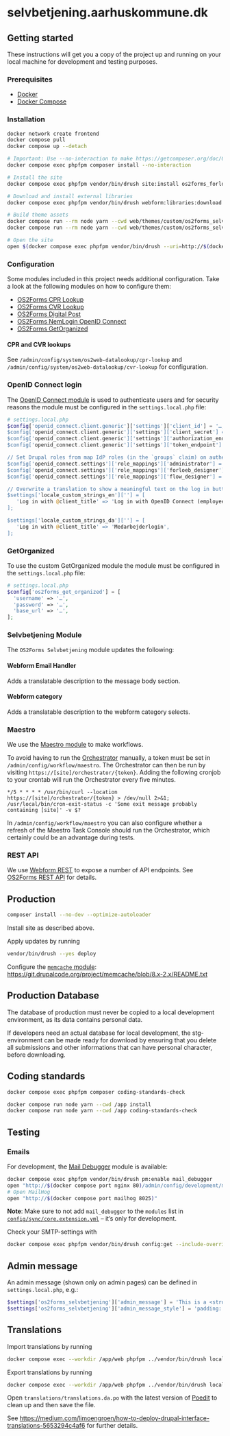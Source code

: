 # selvbetjening.aarhuskommune.dk

## Getting started

These instructions will get you a copy of the project up and running on your
local machine for development and testing purposes.

### Prerequisites

* [Docker](https://www.docker.com/)
* [Docker Compose](https://docs.docker.com/compose/)

### Installation

```sh
docker network create frontend
docker compose pull
docker compose up --detach

# Important: Use --no-interaction to make https://getcomposer.org/doc/06-config.md#discard-changes have effect.
docker compose exec phpfpm composer install --no-interaction

# Install the site
docker compose exec phpfpm vendor/bin/drush site:install os2forms_forloeb_profile --existing-config --yes

# Download and install external libraries
docker compose exec phpfpm vendor/bin/drush webform:libraries:download

# Build theme assets
docker compose run --rm node yarn --cwd web/themes/custom/os2forms_selvbetjening_theme install
docker compose run --rm node yarn --cwd web/themes/custom/os2forms_selvbetjening_theme build

# Open the site
open $(docker compose exec phpfpm vendor/bin/drush --uri=http://$(docker compose port nginx 8080) user:login)
```

### Configuration

Some modules included in this project needs additional configuration.
Take a look at the following modules on how to configure them:

* [OS2Forms CPR Lookup](https://github.com/itk-dev/os2forms_cpr_lookup)
* [OS2Forms CVR Lookup](https://github.com/itk-dev/os2forms_cvr_lookup)
* [OS2Forms Digital Post](https://github.com/itk-dev/os2forms_digital_post)
* [OS2Forms NemLogin OpenID Connect](https://github.com/itk-dev/os2forms_nemlogin_openid_connect)
* [OS2Forms GetOrganized](https://github.com/OS2Forms/os2forms_get_organized)

#### CPR and CVR lookups

See `/admin/config/system/os2web-datalookup/cpr-lookup` and
`/admin/config/system/os2web-datalookup/cvr-lookup` for configuration.

### OpenID Connect login

The [OpenID Connect module](https://www.drupal.org/project/openid_connect) is
used to authenticate users and for security reasons the module must be
configured in the `settings.local.php` file:

```php
# settings.local.php
$config['openid_connect.client.generic']['settings']['client_id'] = '…; // Get this from your IdP provider
$config['openid_connect.client.generic']['settings']['client_secret'] = '…'; // Get this from your IdP provider
$config['openid_connect.client.generic']['settings']['authorization_endpoint'] = '…'; // Get this from your OpenID Connect Discovery endpoint
$config['openid_connect.client.generic']['settings']['token_endpoint'] = '…'; // Get this from your OpenID Connect Discovery endpoint

// Set Drupal roles from map IdP roles (in the `groups` claim) on authentication.
$config['openid_connect.settings']['role_mappings']['administrator'] = ['AD-administrator'];
$config['openid_connect.settings']['role_mappings']['forloeb_designer'] = ['GG-Rolle-Digitaleworkflows-forloebsdesigner-prod'];
$config['openid_connect.settings']['role_mappings']['flow_designer'] = ['GG-Rolle-Digitaleworkflows-flowdesigner-prod'];

// Overwrite a translation to show a meaningful text on the log in button.
$settings['locale_custom_strings_en'][''] = [
   'Log in with @client_title' => 'Log in with OpenID Connect (employee)',
];

$settings['locale_custom_strings_da'][''] = [
   'Log in with @client_title' => 'Medarbejderlogin',
];
```

### GetOrganized

To use the custom GetOrganized module the module must be
configured in the `settings.local.php` file:

```php
# settings.local.php
$config['os2forms_get_organized'] = [
  'username' => '…',
  'password' => '…',
  'base_url' => '…',
];
```

### Selvbetjening Module

The `OS2Forms Selvbetjening` module updates the following:

#### Webform Email Handler

Adds a translatable description to the message body section.

#### Webform category

Adds a translatable description to the webform category selects.

### Maestro

We use the [Maestro module](https://www.drupal.org/project/maestro) to make workflows.

To avoid having to run the
[Orchestrator](https://www.drupal.org/docs/contributed-modules/maestro/installation#s-maestro-engine-also-know-as-the-orchestrator)
manually, a token must be set in
`/admin/config/workflow/maestro`. The Orchestrator can then be run by visiting
`https://[site]/orchestrator/{token}`.
Adding the following cronjob to your crontab will run
the Orchestrator every five minutes.

```cron
*/5 * * * * /usr/bin/curl --location https://[site]/orchestrator/{token} > /dev/null 2>&1; /usr/local/bin/cron-exit-status -c 'Some exit message probably containing [site]' -v $?
```

In `/admin/config/workflow/maestro` you can also configure
whether a refresh of the Maestro Task Console should run the Orchestrator,
which certainly could be an advantage during tests.

### REST API

We use [Webform REST](https://www.drupal.org/project/webform_rest) to expose a
number of API endpoints. See [OS2Forms REST
API](web/modules/custom/os2forms_rest_api/README.md) for details.

## Production

```sh
composer install --no-dev --optimize-autoloader
```

Install site as described above.

Apply updates by running

```sh
vendor/bin/drush --yes deploy
```

Configure the [`memcache` module](https://www.drupal.org/project/memcache):
<https://git.drupalcode.org/project/memcache/blob/8.x-2.x/README.txt>

## Production Database

The database of production must never be copied to a local development
environment, as its data contains personal data.

If developers need an actual database for local development, the stg-environment
can be made ready for download by ensuring that you delete all submissions and
other informations that can have personal character, before downloading.

## Coding standards

```sh
docker compose exec phpfpm composer coding-standards-check
```

```sh
docker compose run node yarn --cwd /app install
docker compose run node yarn --cwd /app coding-standards-check
```

## Testing

### Emails

For development, the [Mail
Debugger](https://www.drupal.org/project/mail_debugger) module is available:

```sh
docker compose exec phpfpm vendor/bin/drush pm:enable mail_debugger
open "http://$(docker compose port nginx 80)/admin/config/development/mail_debugger"
# Open MailHog
open "http://$(docker compose port mailhog 8025)"
```

**Note**: Make sure to not add `mail_debugger` to the `modules` list in
[`config/sync/core.extension.yml`](config/sync/core.extension.yml) – it’s only
for development.

Check your SMTP-settings with

```sh
docker compose exec phpfpm vendor/bin/drush config:get --include-overridden smtp.settings
```

## Admin message

An admin message (shown only on admin pages) can be defined in
`settings.local.php`, e.g.:

```php
$settings['os2forms_selvbetjening']['admin_message'] = 'This is a <strong>test system</strong>';
$settings['os2forms_selvbetjening']['admin_message_style'] = 'padding: 1em; background-color: red; color: yellow;';
```

## Translations

Import translations by running

```sh
docker compose exec --workdir /app/web phpfpm ../vendor/bin/drush locale:import --type=customized --override=none da ../translations/translations.da.po
```

Export translations by running

```sh
docker compose exec --workdir /app/web phpfpm ../vendor/bin/drush locale:export da --types=customized > ./translations/translations.da.po
```

Open `translations/translations.da.po` with the latest version of
[Poedit](https://poedit.net/) to clean up and then save the file.

See
<https://medium.com/limoengroen/how-to-deploy-drupal-interface-translations-5653294c4af6>
for further details.
